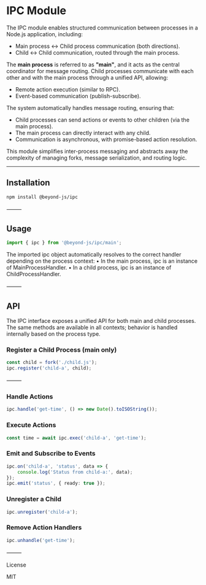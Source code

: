 # IPC Module

The IPC module enables structured communication between processes in a Node.js application, including:

-   Main process ↔ Child process communication (both directions).
-   Child ↔ Child communication, routed through the main process.

The **main process** is referred to as **"main"**, and it acts as the central coordinator for message routing. Child
processes communicate with each other and with the main process through a unified API, allowing:

-   Remote action execution (similar to RPC).
-   Event-based communication (publish-subscribe).

The system automatically handles message routing, ensuring that:

-   Child processes can send actions or events to other children (via the main process).
-   The main process can directly interact with any child.
-   Communication is asynchronous, with promise-based action resolution.

This module simplifies inter-process messaging and abstracts away the complexity of managing forks, message
serialization, and routing logic.

---

## Installation

```bash
npm install @beyond-js/ipc
```

⸻

## Usage

```ts
import { ipc } from '@beyond-js/ipc/main';
```

The imported ipc object automatically resolves to the correct handler depending on the process context: • In the main
process, ipc is an instance of MainProcessHandler. • In a child process, ipc is an instance of ChildProcessHandler.

⸻

## API

The IPC interface exposes a unified API for both main and child processes.  
The same methods are available in all contexts; behavior is handled internally based on the process type.

### Register a Child Process (main only)

```ts
const child = fork('./child.js');
ipc.register('child-a', child);
```

⸻

### Handle Actions

```ts
ipc.handle('get-time', () => new Date().toISOString());
```

### Execute Actions

```ts
const time = await ipc.exec('child-a', 'get-time');
```

### Emit and Subscribe to Events

```ts
ipc.on('child-a', 'status', data => {
	console.log('Status from child-a:', data);
});
ipc.emit('status', { ready: true });
```

### Unregister a Child

```ts
ipc.unregister('child-a');
```

### Remove Action Handlers

```ts
ipc.unhandle('get-time');
```

⸻

License

MIT

```

```
